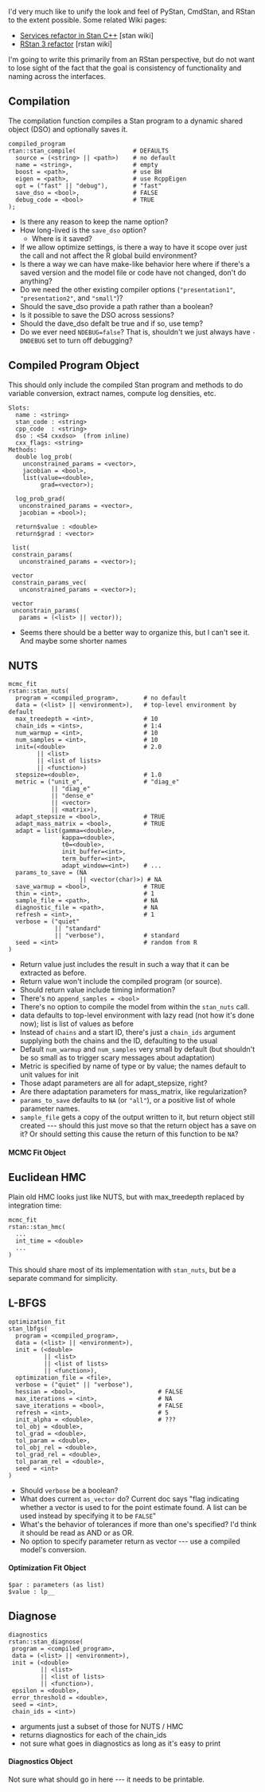 I'd very much like to unify the look and feel of PyStan, CmdStan, and RStan to the extent possible.  Some related Wiki pages:

* [Services refactor in Stan C++](https://github.com/stan-dev/stan/wiki/Stan-API-Refactor)  [stan wiki]
* [RStan 3 refactor](https://github.com/stan-dev/rstan/wiki/Interfaces-3.0-Spec)  [rstan wiki]

I'm going to write this primarily from an RStan perspective, but do not want to lose sight of the fact that the goal is consistency of functionality and naming across the interfaces.

## Compilation

The compilation function compiles a Stan program to a dynamic shared object (DSO) and optionally saves it.  

```
compiled_program
rtan::stan_compile(                # DEFAULTS
  source = (<string> || <path>)    # no default
  name = <string>,                 # empty
  boost = <path>,                  # use BH
  eigen = <path>,                  # use RcppEigen
  opt = ("fast" || "debug"),       # "fast"
  save_dso = <bool>,               # FALSE
  debug_code = <bool>              # TRUE
);
```

* Is there any reason to keep the name option?
* How long-lived is the `save_dso` option?
    - Where is it saved?
* If we allow optimize settings, is there a way to have it scope over just the call and not affect the R global build environment?
* Is there a way we can have make-like behavior here where if there's a saved version and the model file or code have not changed, don't do anything?
* Do we need the other existing compiler options (`"presentation1"`, `"presentation2"`, and `"small"`)?
* Should the save_dso provide a path rather than a boolean?
* Is it possible to save the DSO across sessions?
* Should the dave_dso defalt be true and if so, use temp?
* Do we ever need `NDEBUG=false`?  That is, shouldn't we just always have `-DNDEBUG` set to turn off debugging?

## Compiled Program Object

This should only include the compiled Stan program and methods to do variable conversion, extract names, compute log densities, etc.

```
Slots:
  name : <string>
  stan_code : <string>
  cpp_code  : <string>
  dso : <S4 cxxdso>  (from inline)
  cxx_flags: <string>
Methods:
  double log_prob(
    unconstrained_params = <vector>,
    jacobian = <bool>,
    list(value=<double>, 
         grad=<vector>);

  log_prob_grad(
   unconstrained_params = <vector>,   
   jacobian = <bool>);

  return$value : <double>
  return$grad : <vector>

 list(
 constrain_params(
   unconstrained_params = <vector>);

 vector
 constrain_params_vec(
   unconstrained_params = <vector>);

 vector
 unconstrain_params(
   params = (<list> || vector));
```

* Seems there should be a better way to organize this, but I can't see it.  And maybe some shorter names


## NUTS

```
mcmc_fit
rstan::stan_nuts(
  program = <compiled_program>,       # no default
  data = (<list> || <environment>),   # top-level environment by default
  max_treedepth = <int>,              # 10
  chain_ids = <ints>,                 # 1:4
  num_warmup = <int>,                 # 10
  num_samples = <int>,                # 10
  init=(<double>                      # 2.0
        || <list>
        || <list of lists>
        || <function>)
  stepsize=<double>,                  # 1.0
  metric = ("unit_e",                 # "diag_e"
            || "diag_e"
            || "dense_e"
            || <vector>
            || <matrix>),                  
  adapt_stepsize = <bool>,            # TRUE
  adapt_mass_matrix = <bool>,         # TRUE
  adapt = list(gamma=<double>,
               kappa=<double>,
               t0=<double>,
               init_buffer=<int>,
               term_buffer=<int>,
               adapt_window=<int>)    # ...
  params_to_save = (NA 
                    || <vector(char)>) # NA
  save_warmup = <bool>,               # TRUE
  thin = <int>,                       # 1
  sample_file = <path>,               # NA
  diagnostic_file = <path>,           # NA
  refresh = <int>,                    # 1
  verbose = ("quiet" 
             || "standard"
             || "verbose"),           # standard
  seed = <int>                        # random from R
)
```

* Return value just includes the result in such a way that it can be extracted as before.
* Return value won't include the compiled program (or source).
* Should return value include timing information?  
* There's no `append_samples = <bool>`
* There's no option to compile the model from within the `stan_nuts` call.
* data defaults to top-level environment with lazy read (not how it's done now);  list is list of values as before
* Instead of `chains` and a start ID, there's just a `chain_ids` argument supplying both the chains and the ID, defaulting to the usual
* Default `num_warmup` and `num_samples` very small by default (but shouldn't be so small as to trigger scary messages about adaptation)
* Metric is specified by name of type or by value;  the names default to unit values for init
* Those adapt parameters are all for adapt_stepsize, right?
* Are there adaptation parameters for mass_matrix, like regularization?
* `params_to_save` defaults to `NA` (or `"all"`), or a positive list of whole parameter names.
* `sample_file` gets a copy of the output written to it, but return object still created --- should this just move so that the return object has a save on it?  Or should setting this cause the return of 
 this function to be `NA`?

#### MCMC Fit Object

## Euclidean HMC

Plain old HMC looks just like NUTS, but with max_treedepth replaced by integration time:

```
mcmc_fit
rstan::stan_hmc(
  ...
  int_time = <double>
  ...
)
```

This should share most of its implementation with `stan_nuts`, but be a separate command for simplicity.

## L-BFGS


```
optimization_fit
stan_lbfgs(
  program = <compiled_program>,
  data = (<list> || <environment>),
  init = (<double>
          || <list>
          || <list of lists>
          || <function>),
  optimization_file = <file>,
  verbose = ("quiet" || "verbose"),
  hessian = <bool>,                       # FALSE
  max_iterations = <int>,                 # NA
  save_iterations = <bool>,               # FALSE
  refresh = <int>,                        # 5
  init_alpha = <double>,                  # ???
  tol_obj = <double>,
  tol_grad = <double>,
  tol_param = <double>,
  tol_obj_rel = <double>,
  tol_grad_rel = <double>,
  tol_param_rel = <double>,
  seed = <int>
)
```

* Should `verbose` be a boolean?
* What does current `as_vector` do? Current doc says "flag indicating whether a vector is used to for the point estimate found. A list can be used instead by specifying it to be `FALSE`"
* What's the behavior of tolerances if more than one's specified?  I'd think it should be read as AND or as OR.
* No option to specify parameter return as vector --- use a compiled  model's conversion.

#### Optimization Fit Object

```
$par : parameters (as list)
$value : lp__
```

## Diagnose

```
diagnostics
rstan::stan_diagnose( 
 program = <compiled_program>,
 data = (<list> || <environment>),
 init = (<double>
         || <list>
         || <list of lists>
         || <function>),
 epsilon = <double>,
 error_threshold = <double>,
 seed = <int>,
 chain_ids = <int>)
```

* arguments just a subset of those for NUTS / HMC
* returns diagnostics for each of the chain_ids
* not sure what goes in diagnostics as long as it's easy to print

#### Diagnostics Object

Not sure what should go in here --- it needs to be printable.